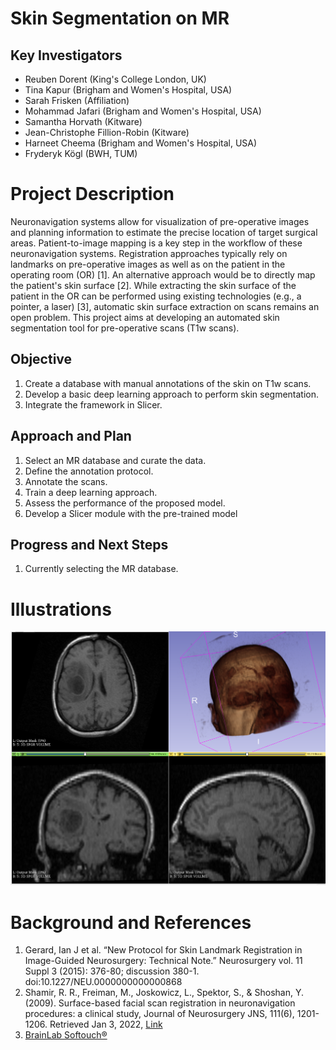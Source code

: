 
# Skin Segmentation on MR

## Key Investigators

- Reuben Dorent (King's College London, UK)
- Tina Kapur (Brigham and Women's Hospital, USA)
- Sarah Frisken (Affiliation)
- Mohammad Jafari (Brigham and Women's Hospital, USA)
- Samantha Horvath (Kitware)
- Jean-Christophe Fillion-Robin (Kitware)
- Harneet Cheema (Brigham and Women's Hospital, USA)
- Fryderyk Kögl (BWH, TUM)

# Project Description
Neuronavigation systems allow for visualization of pre-operative images and planning information to estimate the precise location of target surgical areas. Patient-to-image mapping is a key step in the workflow of these neuronavigation systems. Registration approaches typically rely on landmarks on pre-operative images as well as on the patient in the operating room (OR) [1]. An alternative approach would be to directly map the patient's skin surface [2]. While extracting the skin surface of the patient in the OR can be performed using existing technologies (e.g., a pointer, a laser) [3], automatic skin surface extraction on scans remains an open problem. This project aims at developing an automated skin segmentation tool for pre-operative scans (T1w scans).


## Objective

<!-- Describe here WHAT you would like to achieve (what you will have as end result). -->

1. Create a database with manual annotations of the skin on T1w scans.
2. Develop a basic deep learning approach to perform skin segmentation.
3. Integrate the framework in Slicer.

## Approach and Plan

<!-- Describe here HOW you would like to achieve the objectives stated above. -->

1. Select an MR database and curate the data.
2. Define the annotation protocol.
3. Annotate the scans.
4. Train a deep learning approach.
5. Assess the performance of the proposed model.
6. Develop a Slicer module with the pre-trained model

## Progress and Next Steps

<!-- Update this section as you make progress, describing of what you have ACTUALLY DONE. If there are specific steps that you could not complete then you can describe them here, too. -->

1. Currently selecting the MR database.


# Illustrations

<!-- Add pictures and links to videos that demonstrate what has been accomplished.
![Description of picture](Example2.jpg)
![Some more images](Example2.jpg)
-->
![Example of skin surface extraction using Slicer](./misc/slicer_screenshot.png)


# Background and References

<!-- If you developed any software, include link to the source code repository. If possible, also add links to sample data, and to any relevant publications. -->
1. Gerard, Ian J et al. “New Protocol for Skin Landmark Registration in Image-Guided Neurosurgery: Technical Note.” Neurosurgery vol. 11 Suppl 3 (2015): 376-80; discussion 380-1. doi:10.1227/NEU.0000000000000868
2. Shamir, R. R., Freiman, M., Joskowicz, L., Spektor, S., & Shoshan, Y. (2009). Surface-based facial scan registration in neuronavigation procedures: a clinical study, Journal of Neurosurgery JNS, 111(6), 1201-1206. Retrieved Jan 3, 2022, [Link](https://thejns.org/view/journals/j-neurosurg/111/6/article-p1201.xml)
3. [BrainLab Softouch®](https://www.equiphos.com/wp-content/uploads/2015/05/Flyer-Softtouch-regiitration.pdf)
